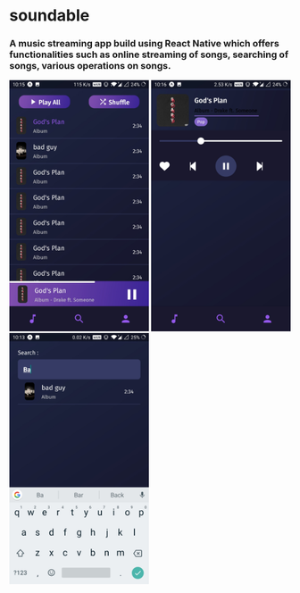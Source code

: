 # soundable

### A music streaming app build using React Native which offers functionalities such as online streaming of songs, searching of songs, various operations on songs. 


<img src="https://github.com/SahilSadhwani/soundable/blob/master/assets/images/Screenshot_20190701-221517.jpg" height=450 width=250>


<img src="https://github.com/SahilSadhwani/soundable/blob/master/assets/images/Screenshot_20190701-221659.jpg" height=450 width=250>


<img src="https://github.com/SahilSadhwani/soundable/blob/master/assets/images/Screenshot_20190701-221306.jpg" height=450 width=250>
